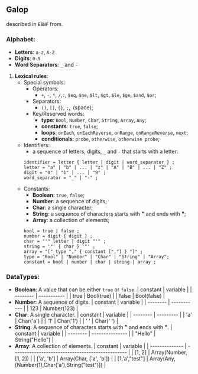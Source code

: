 ## Galop
described in `EBNF` from.

### Alphabet:
- **Letters**: `a-z`, `A-Z`
- **Digits**: `0-9`
- **Word Separators**: `_` and `-`

1. **Lexical rules**:
   - Special symbols:
      - Operators:
        - `+`, `-`, `*`, `/`,`:`, `$eq`, `$ne`, `$lt`, `$gt`, `$le`, `$ge`, `$and`, `$or`;
      - Separators:
        - `()`, `[]`, `{}`, `;`,` `(space); 
      - Key/Reserved words:
        - **type**: `Bool`, `Number`, `Char`, `String`, `Array`, `Any`;
        - **constants**: `true`, `false`;
        - **loops**: `onEach`, `onEachReverse`, `onRange`, `onRangeReverse`, `next`;
        - **conditionals**: `probe`, `otherwise`, `otherwise probe`;
    - Identifiers:
        - a sequence of letters, digits, `_` and `-` that starts with a letter:
        ```EBNF
        identifier = letter { letter | digit | word_separator } ;
        letter = "a" | "b" | ... | "z" | "A" | "B" | ... | "Z" ;
        digit = "0" | "1" | ... | "9" ;
        word_separator = "_" | "-" ;
        ```
    - Constants:
        - **Boolean**: `true`, `false`;
        - **Number**: a sequence of digits;
        - **Char**: a single character;
        - **String**: a sequence of characters starts with **"** and ends with **"**;
        - **Array**: a collection of elements;
        ```EBNF
        bool = true | false ;
        number = digit { digit } ;
        char = "'" letter | digit "'" ;
        string = '"' { char } '"' ;
        array = "[" type "," { constant [","] } "]" ;
        type = "Bool" | "Number" | "Char" | "String" | "Array";
        constant = bool | number | char | string | array ;
        ```

### DataTypes:
- **Boolean**: A value that can be either `true` or `false`.
    | constant | variable    |
    | -------- | ----------- |
    | true     | Bool(true)  |
    | false    | Bool(false) |
- **Number**: A sequence of digits.
    | constant | variable    |
    | -------- | ----------- |
    | 123      | Number(123) |
- **Char**: A single character.
    | constant | variable  |
    | -------- | --------- |
    | 'a'      | Char('a') |
    | '1'      | Char('1') |
    | ' '      | Char(' ') |
- **String**: A sequence of characters starts with **"** and ends with **"**.
    | constant | variable        |
    | -------- | --------------- |
    | "Hello"  | String("Hello") |
- **Array**: A collection of elements.
    | constant       | variable                                         |
    | -------------- | ------------------------------------------------ |
    | [1, 2]         | Array(Number, [1, 2])                            |
    | ['a', 'b']     | Array(Char, ['a', 'b'])                          |
    | [1,'a',"test"] | Array(Any, [Number(1),Char('a'),String("test")]) |
  